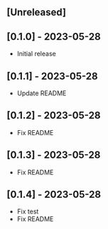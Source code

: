 ## [Unreleased]

## [0.1.0] - 2023-05-28

- Initial release

## [0.1.1] - 2023-05-28

- Update README


## [0.1.2] - 2023-05-28

- Fix README

## [0.1.3] - 2023-05-28

- Fix README

## [0.1.4] - 2023-05-28

- Fix test
- Fix README
